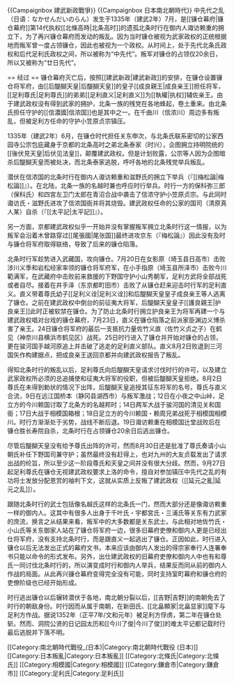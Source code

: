 {{Campaignbox 建武新政戰爭}}
{{Campaignbox 日本南北朝時代}}
中先代之乱（日语：なかせんだいのらん）发生于1335年（建武2年）7月，是[[镰仓幕府|镰仓幕府]]第14代执权[[北條高時|北条高时]]的遗孤北条时行在御内人诹访赖重的拥立下，为了再兴镰仓幕府而发动的叛乱。因为当时镰仓被视为武家政权的正统根据地而叛军曾一度占领镰仓，因此也被视为一个政权。从时间上，处于先代北条氏政权和后代足利氏政权之间，所以被称为“中先代”。叛军对镰仓的占领仅20余日，所以又被称为“廿日先代”。

== 经过 ==
镰仓幕府灭亡后，按照[[建武新政|建武新政]]的安排，在镰仓设置镰仓将军府，由[[后醍醐天皇|后醍醐天皇]]的皇子[[成良親王|成良亲王]]担任将军，[[足利尊氏|足利尊氏]]的弟弟[[足利直义|足利直义]]为[[執權|执权]]辅佐亲王。由于建武政权没有得到武家的拥护，北条一族的残党在各地蜂起，卷土重来。由北条氏担任守护的[[信濃國|信浓国]]也是其中之一。在千曲川（信浓川）周边多有叛乱，但被足利方任命的守护小笠原贞宗镇压。

1335年（建武2年）6月，在镰仓时代担任关东申次，与北条氏联系密切的公家西园寺公宗包庇藏身于京都的北条高时之弟北条泰家（时兴），企图拥立持明院统的[[後伏見天皇|后伏见法皇]]，颠覆建武政权。但是计划败露，公宗等人因为企图暗杀后醍醐天皇而被处决，而北条泰家逃脱，呼吁各地的北条残党举兵叛乱。

潜伏在信浓国的北条时行在御内人诹访赖重和滋野氏的拥立下举兵（『[[梅松論|梅松論]]』）。在北陆，北条一族的名越时兼也呼应时行举兵。时行一方的保科弥三郎（保科氏）和四宮左卫门太郎在青沼合战中袭击了信浓守护小笠原贞宗。与此同时诹访氏・滋野氏进攻了信浓国衙并将其烧毁。建武政权任命的公家的国司（清原真人某）自杀（『[[太平記|太平記]]』）。

另一方面，京都建武政权似乎一开始并没有掌握叛军拥立北条时行这一情报，以为叛军会沿着木曾路穿过[[尾張國|尾张国]]最终进攻京东（『梅松論』）因此没有及时与镰仓将军府取得联络，导致了后来的镰仓陷落。

北条时行军趁势进入武藏国，攻向镰仓。7月20日在女影原（埼玉县日高市）击败涉川义季和岩松经家率领的镰仓将军府军，在小手指原（埼玉县所泽市）击败今川範满军，在武藏府中击败前来救援的下野国守护小山秀朝军，足利方武将全部战死或者自尽。接着在井手泽（东京都町田市）击败了从镰仓赶来迎击时行军的足利直义。直义带着尊氏幼子[[足利义诠|足利义诠]]和后醍醐天皇皇子成良亲王等人逃离了镰仓。之前在建武政权中倒台的前征夷大将军，后醍醐天皇皇子[[護良親王|护良亲王]]此时正被软禁在镰仓。为了防止北条时行拥立护良亲王为将军再建一个与建武政权唱对台戏的镰仓幕府，7月23日，直义在镰仓陷落之前派家臣渊边义博杀害了亲王。24日镰仓将军府的最后一支抵抗力量佐竹义直（佐竹义贞之子）在鹤见（神奈川县横浜市鹤见区）战死。25日时行进入了镰仓并开始对镰仓的占领，更在骏河国手越河原追上并击破了逃走的足利直义部队。直义8月2日败退到三河国矢作构建据点，把成良亲王送回京都并向建武政权报告了叛乱。

得知北条时行的叛乱以后，足利尊氏向后醍醐天皇请求讨伐时行的许可，以及建立武家政权所必须的总追捕使和征夷大将军的役职，但被后醍醐天皇拒绝。8月2日尊氏在未得到勅状的情况下出阵，后醍醐天皇追授其征东将军的名号。尊氏与直义合流，9日在远江国桥本（静冈县湖西市）与叛军激战；12日在小夜之中山峠，足立方的今川赖国讨取了北条方的名越邦时；14日两军大战于骏河国的清见关和国衙；17日大战于相模国箱根；18日足立方的今川赖国・赖周兄弟战死于相模国相模川。时行方渐渐处于劣势，战线不断后退。19日诹访赖重在相模国辻堂战败后在镰仓胜长寿院自杀，北条时行在占领镰仓20余日后逃出镰仓。

尽管后醍醐天皇没有给予尊氏出阵的许可，然而8月30日还是批准了尊氏奏请小山朝氏补任下野国司兼守护；虽然最终没有赶得上，也对九州的大友贞载发出了请求出战的纶旨，所以至少这一阶段尊氏和天皇之间并没有很大分歧。然而，9月27日起足利尊氏在镰仓无视建武政权要求上洛的命令，擅自对参加镇压中先代之乱的有功将士发放分配恩赏的袖判下文，这就从实质上反叛了建武政权（[[延元之亂|延元之乱]]）。

跟随北条时行的武士包括像名越氏这样的北条氏一门，然而大部分还是像诹访赖重一样的御内人。这其中有很多人出身于千叶氏・宇都宮氏・三浦氏等关东有力武家的庶流，换言之从结果来看，叛军中的大多数都是关东武士。与此相对地佐竹氏・小山氏等关东御家人站在了镰仓将军府一边，很多旧幕府吏僚和御内人更是已经出仕将军府，没有支持北条时行，而是跟直义一起逃出了镰仓。正因如此，时行进入镰仓以后无法发出正式的幕府文书，本来应该由御内人发出的得宗家奉行人连署奉书只能以命令的形式发布。另外，出仕建武政权的旧幕府吏僚和御内人中也有和尊氏一同讨伐北条时行的，所以演变成时行和御内人举兵，结果反而同从前的御内人作战的局面。从此再兴镰仓幕府变得完全没有可能，同时支持室町幕府和镰仓府的吏僚阶级也已经开始形成。

时行逃出镰仓以后辗转潜伏于各地，南北朝分裂以后，[[吉野|吉野]]的南朝免去了时行的朝敌身份。时行因而从属于南朝，在新田氏、[[北畠顯家|北畠显家]]麾下与足利方作战。据说1352年（正平7年/文和元年）被足利方俘虏，第二年在镰仓处斩。然而、洞院公贤的日记园太历和[[今川了俊|今川了俊]]的难太平记都记载时行最后逃脱并下落不明。


[[Category:南北朝時代戰役_(日本)|Category:南北朝時代戰役 (日本)]]
[[Category:日本叛亂|Category:日本叛亂]]
[[Category:北條氏|Category:北條氏]]
[[Category:相模國|Category:相模國]]
[[Category:鎌倉市|Category:鎌倉市]]
[[Category:足利氏|Category:足利氏]]